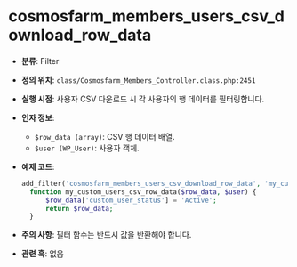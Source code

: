 # cosmosfarm_members_users_csv_download_row_data

- **분류**: Filter
- **정의 위치**: `class/Cosmosfarm_Members_Controller.class.php:2451`
- **실행 시점**: 사용자 CSV 다운로드 시 각 사용자의 행 데이터를 필터링합니다.
- **인자 정보**:
  - `$row_data (array)`: CSV 행 데이터 배열.
  - `$user (WP_User)`: 사용자 객체.
- **예제 코드**:

  ```php
  add_filter('cosmosfarm_members_users_csv_download_row_data', 'my_custom_users_csv_row_data', 10, 2);
    function my_custom_users_csv_row_data($row_data, $user) {
        $row_data['custom_user_status'] = 'Active';
        return $row_data;
    }
  ```

- **주의 사항**: 필터 함수는 반드시 값을 반환해야 합니다.
- **관련 훅**: 없음
